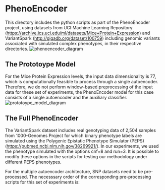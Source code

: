 # PhenoEncoder
This directory includes the python scripts as part of the PhenoEncoder project, using datasets from UCI Machine Learning Repository (https://archive.ics.uci.edu/ml/datasets/Mice+Protein+Expression) and VariantSpark (http://gigadb.org/dataset/100759) including genomic variants associated with simulated complex phenotypes, in their respective directories.
![phenoencoder_diagram](https://github.com/user-attachments/assets/2e7ad93b-20be-4006-80aa-bd19f87268c1)

## The Prototoype Model
For the Mice Protein Expression levels, the input data dimensionality is 77, which is computationally feasible to process through a single autoencoder. Therefore, we do not perform window-based preprocessing of the input data for these set of experiments, the PhenoEncoder model for this case consists of a single autoencoder and the auxiliary classifier.
![prototoype_model_diagram](https://github.com/user-attachments/assets/ea396e65-47b6-4b06-8be0-e90b4b223e7c)

## The Full PhenoEncoder
The VariantSpark dataset includes real genotyping data of 2,504 samples from 1000-Genomes Project for which binary phenotype labels are simulated using the Polygenic Epistatic Phenotype Simulator (PEPS) (https://pubmed.ncbi.nlm.nih.gov/38269921/). In our experiments, we used the phenotype simulated with the options cnf=8 and run=3. It is possible to modify these options in the scripts for testing our methodology under different PEPS phenotypes.

For the multiple autoencoder architecture, SNP datasets need to be pre-processed. The necesssary order of the corresponding pre-processing scripts for this set of experiments is: 
